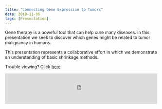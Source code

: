 ```yaml
---
title: "Connecting Gene Expression to Tumors"
date: 2018-11-06
tags: [Presentation]
---
```


Gene therapy is a poweful tool that can help cure many diseases. In this presentation we seek to discover which genes might be related to tumor malignancy in humans.

This presentation represents a collaborative effort in which we demonstrate an understanding of basic shrinkage methods.

Trouble viewing? Click [here](https://wzhorton.github.io/portfolio/Gene_Analysis_536.pdf)

<embed src="https://wzhorton.github.io/portfolio/Gene_Analysis_536.pdf#zoom=150" width="500" height="100"  type="application/pdf" />